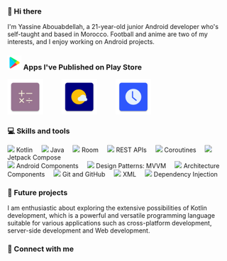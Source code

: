 ### 👋 Hi there
I'm Yassine Abouabdellah, a 21-year-old junior Android developer who's self-taught and based in Morocco. Football and anime are two of my interests, and I enjoy working on Android projects.

### ![Play Store](https://github.com/yassineAbou/yassineAbou/blob/master/google-play(2).png) Apps I've Published on Play Store
<a href="https://play.google.com/store/apps/details?id=com.example.app1"><img src="https://github.com/yassineAbou/yassineAbou/blob/master/calculator.png" width="80"></a>   <a href="https://play.google.com/store/apps/details?id=com.example.app2"><img src="https://github.com/yassineAbou/yassineAbou/blob/master/weather.png" width="80"></a>   <a href="https://play.google.com/store/apps/details?id=com.example.app3"><img src="https://github.com/yassineAbou/yassineAbou/blob/master/clock.png" width="80"></a>

### 💻 Skills and tools
<img src="https://img.icons8.com/color/48/000000/kotlin.png"/> Kotlin &nbsp;&nbsp;&nbsp;
<img src="https://img.icons8.com/color/48/000000/java-coffee-cup-logo.png"/> Java &nbsp;&nbsp;&nbsp;
<img src="https://img.icons8.com/color/48/000000/database.png"/> Room &nbsp;&nbsp;&nbsp;
<img src="https://img.icons8.com/color/48/000000/api-settings.png"/> REST APIs &nbsp;&nbsp;&nbsp;
<img src="https://developer.android.com/static/images/kotlin/pathway.png" width="50"/> Coroutines &nbsp;&nbsp;&nbsp;
<img src="https://encrypted-tbn0.gstatic.com/images?q=tbn:ANd9GcSyhhmRBTYT9SCctmEmdnMnHa8oqXQLZGYklZ_d196n&s" width="50"/> Jetpack Compose <br>
<img src="https://img.icons8.com/color/48/000000/android-os.png"/> Android Components &nbsp;&nbsp;&nbsp;
<img src="https://raw.githubusercontent.com/irontec/android-mvvm-example/master/logo.png" width="50"/> Design Patterns: MVVM &nbsp;&nbsp;&nbsp;
<img src="https://2.bp.blogspot.com/-7-CWfmPz1g8/XH28n3abG7I/AAAAAAAAHSY/PhV66bw8SkgN1lUNRwn9gV84UmrkTDNNACLcBGAs/s1600/image2.png" width="50"/> Architecture Components &nbsp;&nbsp;&nbsp;
<img src="https://img.icons8.com/ios/50/000000/github--v1.png"/> Git and GitHub &nbsp;&nbsp;&nbsp;
<img src="https://img.freepik.com/premium-vector/modern-flat-design-xml-file-icon-web-simple-style_599062-556.jpg?w=2000" width="50"/> XML &nbsp;&nbsp;&nbsp;
<img src="https://en.proft.me/media/android/android_di.png" width="50"/> Dependency Injection

### 🚀 Future projects
I am enthusiastic about exploring the extensive possibilities of Kotlin development, which is a powerful and versatile programming language suitable for various applications such as cross-platform development, server-side development and  Web development.

### 🤝 Connect with me






